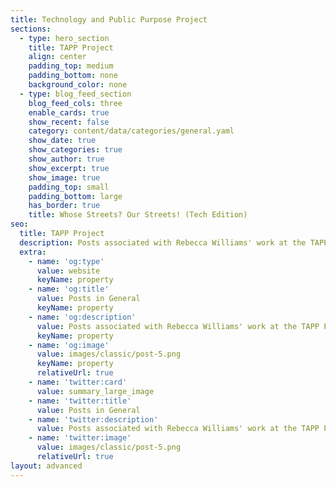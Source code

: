 ```yaml
---
title: Technology and Public Purpose Project
sections:
  - type: hero_section
    title: TAPP Project
    align: center
    padding_top: medium
    padding_bottom: none
    background_color: none
  - type: blog_feed_section
    blog_feed_cols: three
    enable_cards: true
    show_recent: false
    category: content/data/categories/general.yaml
    show_date: true
    show_categories: true
    show_author: true
    show_excerpt: true
    show_image: true
    padding_top: small
    padding_bottom: large
    has_border: true
    title: Whose Streets? Our Streets! (Tech Edition)
seo:
  title: TAPP Project
  description: Posts associated with Rebecca Williams' work at the TAPP Project
  extra:
    - name: 'og:type'
      value: website
      keyName: property
    - name: 'og:title'
      value: Posts in General
      keyName: property
    - name: 'og:description'
      value: Posts associated with Rebecca Williams' work at the TAPP Project
      keyName: property
    - name: 'og:image'
      value: images/classic/post-5.png
      keyName: property
      relativeUrl: true
    - name: 'twitter:card'
      value: summary_large_image
    - name: 'twitter:title'
      value: Posts in General
    - name: 'twitter:description'
      value: Posts associated with Rebecca Williams' work at the TAPP Project
    - name: 'twitter:image'
      value: images/classic/post-5.png
      relativeUrl: true
layout: advanced
---
```

